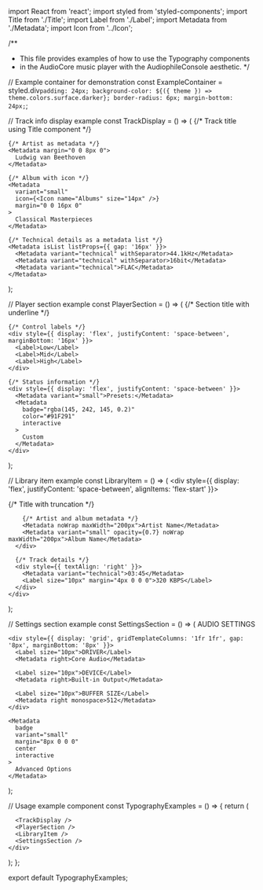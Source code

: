 import React from 'react';
import styled from 'styled-components';
import Title from './Title';
import Label from './Label';
import Metadata from './Metadata';
import Icon from '../Icon';

/**
 * This file provides examples of how to use the Typography components
 * in the AudioCore music player with the AudiophileConsole aesthetic.
 */

// Example container for demonstration
const ExampleContainer = styled.div`
  padding: 24px;
  background-color: ${({ theme }) => theme.colors.surface.darker};
  border-radius: 6px;
  margin-bottom: 24px;
`;

// Track info display example
const TrackDisplay = () => (
  <ExampleContainer>
    {/* Track title using Title component */}
    <Title variant="section" noWrap>
      Midnight Sonata (Original Mix)
    </Title>
    
    {/* Artist as metadata */}
    <Metadata margin="0 0 8px 0">
      Ludwig van Beethoven
    </Metadata>
    
    {/* Album with icon */}
    <Metadata 
      variant="small" 
      icon={<Icon name="Albums" size="14px" />}
      margin="0 0 16px 0"
    >
      Classical Masterpieces
    </Metadata>
    
    {/* Technical details as a metadata list */}
    <Metadata isList listProps={{ gap: '16px' }}>
      <Metadata variant="technical" withSeparator>44.1kHz</Metadata>
      <Metadata variant="technical" withSeparator>16bit</Metadata>
      <Metadata variant="technical">FLAC</Metadata>
    </Metadata>
  </ExampleContainer>
);

// Player section example
const PlayerSection = () => (
  <ExampleContainer>
    {/* Section title with underline */}
    <Title 
      variant="subsection" 
      underline 
      underlineColor="#91F291"
      uppercase
      spacing="1.5px"
      margin="0 0 16px 0"
    >
      Equalizer
    </Title>
    
    {/* Control labels */}
    <div style={{ display: 'flex', justifyContent: 'space-between', marginBottom: '16px' }}>
      <Label>Low</Label>
      <Label>Mid</Label>
      <Label>High</Label>
    </div>
    
    {/* Status information */}
    <div style={{ display: 'flex', justifyContent: 'space-between' }}>
      <Metadata variant="small">Presets:</Metadata>
      <Metadata 
        badge="rgba(145, 242, 145, 0.2)" 
        color="#91F291"
        interactive
      >
        Custom
      </Metadata>
    </div>
  </ExampleContainer>
);

// Library item example
const LibraryItem = () => (
  <ExampleContainer>
    <div style={{ display: 'flex', justifyContent: 'space-between', alignItems: 'flex-start' }}>
      <div>
        {/* Title with truncation */}
        <Title variant="item" truncate={1} maxWidth="200px">
          Very Long Track Title That Would Normally Overflow
        </Title>
        
        {/* Artist and album metadata */}
        <Metadata noWrap maxWidth="200px">Artist Name</Metadata>
        <Metadata variant="small" opacity={0.7} noWrap maxWidth="200px">Album Name</Metadata>
      </div>
      
      {/* Track details */}
      <div style={{ textAlign: 'right' }}>
        <Metadata variant="technical">03:45</Metadata>
        <Label size="10px" margin="4px 0 0 0">320 KBPS</Label>
      </div>
    </div>
  </ExampleContainer>
);

// Settings section example
const SettingsSection = () => (
  <ExampleContainer>
    <Label withDot="#91F291" margin="0 0 16px 0">
      AUDIO SETTINGS
    </Label>
    
    <div style={{ display: 'grid', gridTemplateColumns: '1fr 1fr', gap: '8px', marginBottom: '8px' }}>
      <Label size="10px">DRIVER</Label>
      <Metadata right>Core Audio</Metadata>
      
      <Label size="10px">DEVICE</Label>
      <Metadata right>Built-in Output</Metadata>
      
      <Label size="10px">BUFFER SIZE</Label>
      <Metadata right monospace>512</Metadata>
    </div>
    
    <Metadata 
      badge 
      variant="small" 
      margin="8px 0 0 0" 
      center
      interactive
    >
      Advanced Options
    </Metadata>
  </ExampleContainer>
);

// Usage example component
const TypographyExamples = () => {
  return (
    <div>
      <Title variant="main" center margin="0 0 24px 0">
        AudioCore Typography Examples
      </Title>
      
      <TrackDisplay />
      <PlayerSection />
      <LibraryItem />
      <SettingsSection />
    </div>
  );
};

export default TypographyExamples;